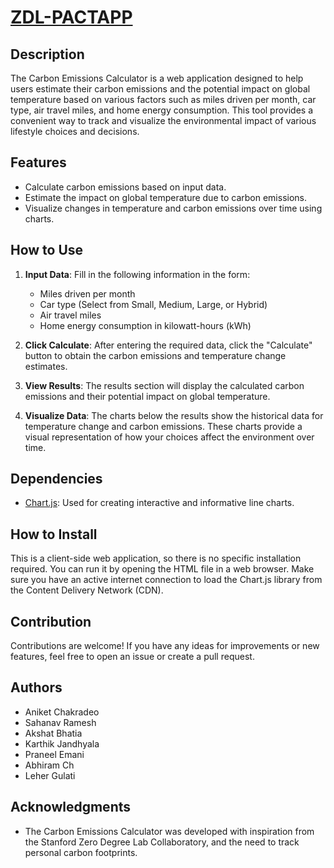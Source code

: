 # [ZDL-PACTAPP](https://zdl-pactapp.vercel.app/)

## Description

The Carbon Emissions Calculator is a web application designed to help users estimate their carbon emissions and the potential impact on global temperature based on various factors such as miles driven per month, car type, air travel miles, and home energy consumption. This tool provides a convenient way to track and visualize the environmental impact of various lifestyle choices and decisions.

## Features

- Calculate carbon emissions based on input data.
- Estimate the impact on global temperature due to carbon emissions.
- Visualize changes in temperature and carbon emissions over time using charts.

## How to Use

1. **Input Data**: Fill in the following information in the form:
   - Miles driven per month
   - Car type (Select from Small, Medium, Large, or Hybrid)
   - Air travel miles
   - Home energy consumption in kilowatt-hours (kWh)

2. **Click Calculate**: After entering the required data, click the "Calculate" button to obtain the carbon emissions and temperature change estimates.

3. **View Results**: The results section will display the calculated carbon emissions and their potential impact on global temperature.

4. **Visualize Data**: The charts below the results show the historical data for temperature change and carbon emissions. These charts provide a visual representation of how your choices affect the environment over time.

## Dependencies

- [Chart.js](https://www.chartjs.org/): Used for creating interactive and informative line charts.

## How to Install

This is a client-side web application, so there is no specific installation required. You can run it by opening the HTML file in a web browser. Make sure you have an active internet connection to load the Chart.js library from the Content Delivery Network (CDN).

## Contribution

Contributions are welcome! If you have any ideas for improvements or new features, feel free to open an issue or create a pull request.

## Authors

- Aniket Chakradeo
- Sahanav Ramesh
- Akshat Bhatia
- Karthik Jandhyala
- Praneel Emani
- Abhiram Ch
- Leher Gulati

## Acknowledgments

- The Carbon Emissions Calculator was developed with inspiration from the Stanford Zero Degree Lab Collaboratory, and the need to track personal carbon footprints.
